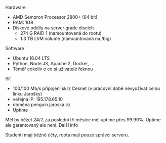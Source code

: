 Hardware

- AMD Sempron Processor 2800+ (64 bit)
- RAM: 1GB 
- Diskové oddíly na server grade discích
    - 274 G RAID 1 (namountovaná do rootu)
    - 1.3 TB LVM volume (namountovaná na /big)

Software

- Ubuntu 18.04 LTS
- Python, Node.JS, Apache 2, Docker, …
- Téměř cokoliv o co si uživatelé řeknou

Síť

- 100/100 Mb/s připojení skrz Cesnet (v pracovní době nevyužívat celou linku Jarošky)
- veřejná IP: 195.178.65.10
- doména penguin.jaroska.cz
- Uptime

Měl by běžet 24/7, za poslední tři měsíce měl uptime přes 99.99%. Uptime ale garantovaný ale není.
Další info

Studenti mají běžné účty, roota mají pouze správci serveru.


